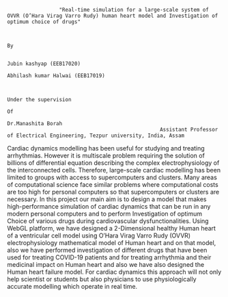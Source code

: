                      "Real-time simulation for a large-scale system of OVVR (O’Hara Virag Varro Rudy) human heart model and Investigation of optimum choice of drugs"
                     
                     
                                                                                      By
                                     
                                                                           Jubin kashyap (EEB17020)
                                                                       Abhilash kumar Halwai (EEB17019)
 

                                                                             Under the supervision
                                                                                      Of 
                                                                               Dr.Manashita Borah
                                                      Assistant Professor of Electrical Engineering, Tezpur university, India, Assam

Cardiac dynamics modelling has been useful for studying and treating arrhythmias. However it is multiscale problem requiring the solution of billions of differential equation describing the complex electrophysiology of the interconnected cells. Therefore, large-scale cardiac modelling has been limited to groups with access to supercomputers and clusters. Many areas of computational science face similar problems where computational costs are too high for personal computers so that supercomputers or clusters are necessary. In this project our main aim is to design a model that makes high-performance simulation of cardiac dynamics that can be run in any modern personal computers and to perform Investigation of optimum Choice of various drugs during cardiovascular dysfunctionalities. Using WebGL platform, we have designed a 2-Dimensional healthy Human heart of a ventricular cell model using O’Hara Virag Varro Rudy (OVVR) electrophysiology mathematical model of Human heart and on that model, also we have performed investigation of different drugs that have been used for treating COVID-19 patients and for treating arrhythmia and their medicinal impact on Human heart and also we have also designed the Human heart failure model. For cardiac dynamics this approach will not only help scientist or students but also physicians to use physiologically accurate modelling which operate in real time.
